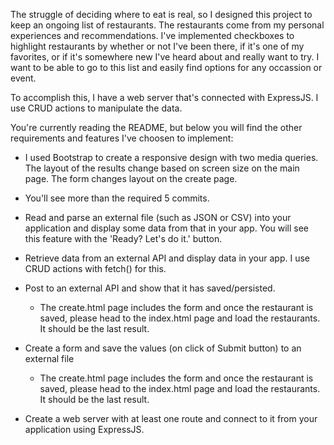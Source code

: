 The struggle of deciding where to eat is real, so I designed this project to keep an ongoing list of restaurants. The restaurants come from my personal experiences and recommendations. I've implemented checkboxes to highlight restaurants by whether or not I've been there, if it's one of my favorites, or if it's somewhere new I've heard about and really want to try. I want to be able to go to this list and easily find options for any occassion or event.

To accomplish this, I have a web server that's connected with ExpressJS. I use CRUD actions to manipulate the data.

You're currently reading the README, but below you will find the other requirements and features I've choosen to implement:

 - I used Bootstrap to create a responsive design with two media queries. The layout of the results change based on screen size on the main page. The form changes layout on the create page.

 - You'll see more than the required 5 commits.

 - Read and parse an external file (such as JSON or CSV) into your application and display some data from that in your app.  You will see this feature with the 'Ready? Let's do it.' button.

 - Retrieve data from an external API and display data in your app. I use CRUD actions with fetch() for this.

 - Post to an external API and show that it has saved/persisted.
    - The create.html page includes the form and once the restaurant is saved, please head to the index.html page and load the restaurants. It should be the last result.
 
 - Create a form and save the values (on click of Submit button) to an external file 
    - The create.html page includes the form and once the restaurant is saved, please head to the index.html page and load the restaurants. It should be the last result. 
 
 - Create a web server with at least one route and connect to it from your application using ExpressJS.
 
